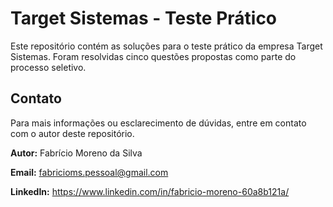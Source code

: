 # Target Sistemas - Teste Prático

Este repositório contém as soluções para o teste prático da empresa Target Sistemas. Foram resolvidas cinco questões propostas como parte do processo seletivo.


## Contato

Para mais informações ou esclarecimento de dúvidas, entre em contato com o autor deste repositório.

**Autor:** Fabrício Moreno da Silva

**Email:** fabricioms.pessoal@gmail.com

**LinkedIn:** https://www.linkedin.com/in/fabricio-moreno-60a8b121a/